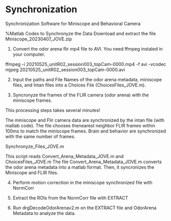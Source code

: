 # Synchronization
Synchronization Software for Miniscope and Behavioral Camera

%Matlab Codes to Synchronyze the Data
Download and extract the file Miniscope_20230407_JOVE.zip

1) Convert the odor arena flir mp4 file to AVI. You need ffmpeg instaled in your computer.

ffmpeg -i 20210525_unitR02_session003_topCam-0000.mp4 -f avi -vcodec mjpeg 20210525_unitR02_session003_topCam-0000.avi

2) Input the paths and File Names of the odor arena metadata, miniscope files, and Intan files into a Choices File (ChoicesFiles_JOVE.m).

3) Syncronyze the frames of the FLIR camera (odor arena) with the miniscope frames.

This processing steps takes several minutes!

The miniscope and Flir camera data are synchronized by the intan file (with matlab code).
The file chooses thenearest neighbor FLIR frames within 100ms to match the miniscope frames.
Brain and behavior are synchronized with the same number of frames.

Synchronyze_Files_JOVE.m

This script reads Convert_Arena_Metadata_JOVE.m and ChoicesFiles_JOVE.m
The file Convert_Arena_Metadata_JOVE.m converts the odor arena metadata into a matlab format. Then, it syncronizes the Miniscope and FLIR files.

4) Perform motion correction in the miniscope synchronized file with NormCorr

5) Extract the ROIs from the NormCorr file with EXTRACT

6) Run drgDecodeOdorArenav2.m on the EXTRACT file and OdorArena Metadata to analyze the data.
